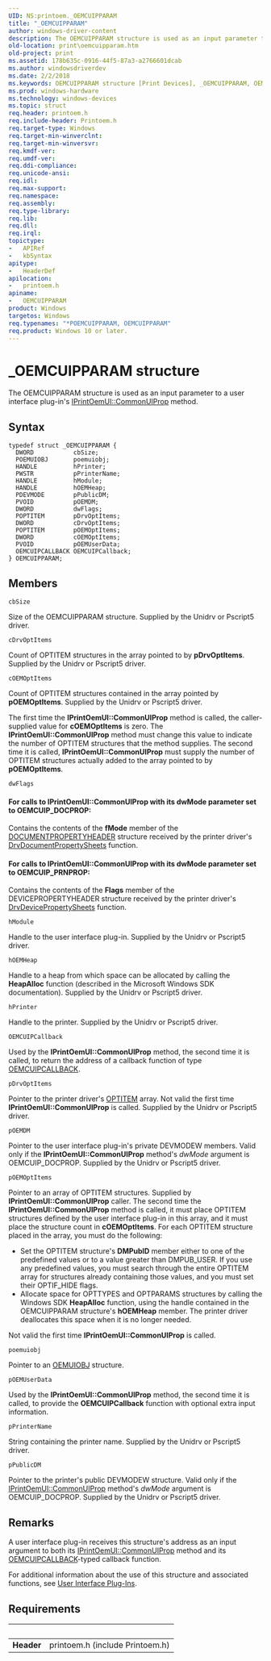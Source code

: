 ```yaml
---
UID: NS:printoem._OEMCUIPPARAM
title: "_OEMCUIPPARAM"
author: windows-driver-content
description: The OEMCUIPPARAM structure is used as an input parameter to a user interface plug-in's IPrintOemUI::CommonUIProp method.
old-location: print\oemcuipparam.htm
old-project: print
ms.assetid: 178b635c-0916-44f5-87a3-a2766601dcab
ms.author: windowsdriverdev
ms.date: 2/2/2018
ms.keywords: OEMCUIPPARAM structure [Print Devices], _OEMCUIPPARAM, OEMCUIPPARAM, printoem/OEMCUIPPARAM, print_unidrv-pscript_ui_6ea92d10-0152-4bb2-a79b-0f6c29507e8c.xml, print.oemcuipparam, *POEMCUIPPARAM
ms.prod: windows-hardware
ms.technology: windows-devices
ms.topic: struct
req.header: printoem.h
req.include-header: Printoem.h
req.target-type: Windows
req.target-min-winverclnt: 
req.target-min-winversvr: 
req.kmdf-ver: 
req.umdf-ver: 
req.ddi-compliance: 
req.unicode-ansi: 
req.idl: 
req.max-support: 
req.namespace: 
req.assembly: 
req.type-library: 
req.lib: 
req.dll: 
req.irql: 
topictype:
-	APIRef
-	kbSyntax
apitype:
-	HeaderDef
apilocation:
-	printoem.h
apiname:
-	OEMCUIPPARAM
product: Windows
targetos: Windows
req.typenames: "*POEMCUIPPARAM, OEMCUIPPARAM"
req.product: Windows 10 or later.
---
```


# _OEMCUIPPARAM structure
The OEMCUIPPARAM structure is used as an input parameter to a user interface plug-in's <a href="https://msdn.microsoft.com/library/windows/hardware/ff554159">IPrintOemUI::CommonUIProp</a> method.

## Syntax
````
typedef struct _OEMCUIPPARAM {
  DWORD           cbSize;
  POEMUIOBJ       poemuiobj;
  HANDLE          hPrinter;
  PWSTR           pPrinterName;
  HANDLE          hModule;
  HANDLE          hOEMHeap;
  PDEVMODE        pPublicDM;
  PVOID           pOEMDM;
  DWORD           dwFlags;
  POPTITEM        pDrvOptItems;
  DWORD           cDrvOptItems;
  POPTITEM        pOEMOptItems;
  DWORD           cOEMOptItems;
  PVOID           pOEMUserData;
  OEMCUIPCALLBACK OEMCUIPCallback;
} OEMCUIPPARAM;
````

## Members


`cbSize`

Size of the OEMCUIPPARAM structure. Supplied by the Unidrv or Pscript5 driver.

`cDrvOptItems`

Count of OPTITEM structures in the array pointed to by <b>pDrvOptItems</b>. Supplied by the Unidrv or Pscript5 driver.

`cOEMOptItems`

Count of OPTITEM structures contained in the array pointed by <b>pOEMOptItems</b>. Supplied by the Unidrv or Pscript5 driver.

The first time the <b>IPrintOemUI::CommonUIProp</b> method is called, the caller-supplied value for <b>cOEMOptItems</b> is zero. The <b>IPrintOemUI::CommonUIProp</b> method must change this value to indicate the number of OPTITEM structures that the method supplies. The second time it is called, <b>IPrintOemUI::CommonUIProp</b> must supply the number of OPTITEM structures actually added to the array pointed to by <b>pOEMOptItems</b>.

`dwFlags`

#### For calls to IPrintOemUI::CommonUIProp with its dwMode parameter set to OEMCUIP_DOCPROP:

Contains the contents of the <b>fMode</b> member of the <a href="..\winddiui\ns-winddiui-_documentpropertyheader.md">DOCUMENTPROPERTYHEADER</a> structure received by the printer driver's <a href="..\winddiui\nf-winddiui-drvdocumentpropertysheets.md">DrvDocumentPropertySheets</a> function.



#### For calls to IPrintOemUI::CommonUIProp with its dwMode parameter set to OEMCUIP_PRNPROP:

Contains the contents of the <b>Flags</b> member of the DEVICEPROPERTYHEADER structure received by the printer driver's <a href="..\winddiui\nf-winddiui-drvdevicepropertysheets.md">DrvDevicePropertySheets</a> function.

`hModule`

Handle to the user interface plug-in. Supplied by the Unidrv or Pscript5 driver.

`hOEMHeap`

Handle to a heap from which space can be allocated by calling the <b>HeapAlloc</b> function (described in the Microsoft Windows SDK documentation). Supplied by the Unidrv or Pscript5 driver.

`hPrinter`

Handle to the printer. Supplied by the Unidrv or Pscript5 driver.

`OEMCUIPCallback`

Used by the <b>IPrintOemUI::CommonUIProp</b> method, the second time it is called, to return the address of a callback function of type <a href="..\printoem\nc-printoem-oemcuipcallback.md">OEMCUIPCALLBACK</a>.

`pDrvOptItems`

Pointer to the printer driver's <a href="..\compstui\ns-compstui-_optitem.md">OPTITEM</a> array. Not valid the first time <b>IPrintOemUI::CommonUIProp</b> is called. Supplied by the Unidrv or Pscript5 driver.

`pOEMDM`

Pointer to the user interface plug-in's private DEVMODEW members. Valid only if the <b>IPrintOemUI::CommonUIProp</b> method's <i>dwMode</i> argument is OEMCUIP_DOCPROP. Supplied by the Unidrv or Pscript5 driver.

`pOEMOptItems`

Pointer to an array of OPTITEM structures. Supplied by <b>IPrintOemUI::CommonUIProp</b> caller. The second time the <b>IPrintOemUI::CommonUIProp</b> method is called, it must place OPTITEM structures defined by the user interface plug-in in this array, and it must place the structure count in <b>cOEMOptItems</b>. For each OPTITEM structure placed in the array, you must do the following:

<ul>
<li>
Set the OPTITEM structure's <b>DMPubID</b> member either to one of the predefined values or to a value greater than DMPUB_USER. If you use any predefined values, you must search through the entire OPTITEM array for structures already containing those values, and you must set their OPTIF_HIDE flags.

</li>
<li>
Allocate space for OPTTYPES and OPTPARAMS structures by calling the Windows SDK <b>HeapAlloc</b> function, using the handle contained in the OEMCUIPPARAM structure's <b>hOEMHeap</b> member. The printer driver deallocates this space when it is no longer needed.

</li>
</ul>
Not valid the first time <b>IPrintOemUI::CommonUIProp</b> is called.

`poemuiobj`

Pointer to an <a href="..\printoem\ns-printoem-_oemuiobj.md">OEMUIOBJ</a> structure.

`pOEMUserData`

Used by the <b>IPrintOemUI::CommonUIProp</b> method, the second time it is called, to provide the <b>OEMCUIPCallback</b> function with optional extra input information.

`pPrinterName`

String containing the printer name. Supplied by the Unidrv or Pscript5 driver.

`pPublicDM`

Pointer to the printer's public DEVMODEW structure. Valid only if the <a href="https://msdn.microsoft.com/library/windows/hardware/ff554159">IPrintOemUI::CommonUIProp</a> method's <i>dwMode</i> argument is OEMCUIP_DOCPROP. Supplied by the Unidrv or Pscript5 driver.

## Remarks
A user interface plug-in receives this structure's address as an input argument to both its <a href="https://msdn.microsoft.com/library/windows/hardware/ff554159">IPrintOemUI::CommonUIProp</a> method and its <a href="..\printoem\nc-printoem-oemcuipcallback.md">OEMCUIPCALLBACK</a>-typed callback function.

For additional information about the use of this structure and associated functions, see <a href="https://msdn.microsoft.com/22ac2af6-37d8-4913-95af-9c3dc8576d40">User Interface Plug-Ins</a>.

## Requirements
| &nbsp; | &nbsp; |
| ---- |:---- |
| **Header** | printoem.h (include Printoem.h) |